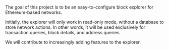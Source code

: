 The goal of this project is to be an easy-to-configure block explorer for Ethereum-based networks.

Initially, the explorer will only work in read-only mode, without a database to store network actions. In other words, it will be used exclusively for transaction queries, block details, and address queries.

We will contribute to increasingly adding features to the explorer.